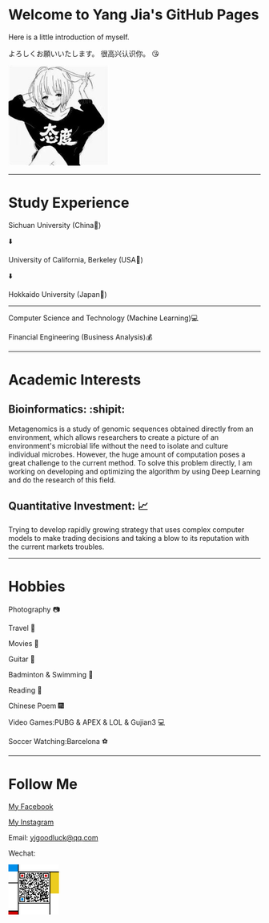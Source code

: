 # Welcome to Yang Jia's GitHub Pages

Here is a little introduction of myself.




よろしくお願いいたします。
很高兴认识你。
:kissing_heart:

![](github_fig.jpg)


-----

# Study Experience

Sichuan University (China:panda_face:)

:arrow_down:

University of California, Berkeley (USA:statue_of_liberty:) 

:arrow_down:

Hokkaido University (Japan:cherry_blossom:)

---------

Computer Science and Technology (Machine Learning):computer: 

Financial Engineering (Business Analysis):moneybag:

-----

# Academic Interests

## Bioinformatics: :shipit:

Metagenomics is a study of genomic sequences obtained directly from an environment, which allows researchers to create a picture of an environment's microbial life without the need to isolate and culture individual microbes. However, the huge amount of computation poses a great challenge to the current method. To solve this problem directly, I am working on developing and optimizing the algorithm by using Deep Learning and do the research of this field.

## Quantitative Investment: :chart_with_upwards_trend:

Trying to develop rapidly growing strategy that uses complex computer models to make trading decisions and taking a blow to its reputation with the current markets troubles.


-----

# Hobbies

Photography :camera:

Travel :sunrise_over_mountains:

Movies :movie_camera:

Guitar :guitar:

Badminton & Swimming :ocean:

Reading :book:

Chinese Poem :fireworks:

Video Games:PUBG & APEX & LOL & Gujian3 :computer:

Soccer Watching:Barcelona :soccer:

-------

# Follow Me

[My Facebook](https://www.facebook.com/profile.php?id=100012850391181)

[My Instagram](https://instagram.com/jiayangyoyoyo)

Email: yjgoodluck@qq.com

Wechat: 

<img src="QR_Code.jpg" width="20%" height="20%">
